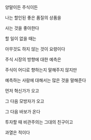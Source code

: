 양말이든 주식이든

나는 할인된 좋은 품질의 상품을

사는 것을 좋아한다

할 일이 없을 때는

아무것도 하지 않는 것이 요령이다

주식 시장의 방향에 대한 예측은

주식이 어디로 향하는지 말해주지 않지만

예측하는 사람에 대해서는 많은 것을 말해준다

먼저 혁신가가 오고

그 다음 모방자가 오고

그 다음 바보가 온다

투자할 때 비관주의는 그대의 친구이고

과열은 적이다

